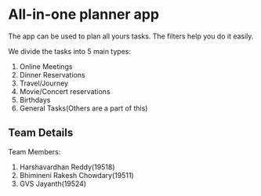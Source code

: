 # All-in-one planner app

The app can be used to plan all yours tasks. The filters help you do it easily.

We divide the tasks into 5 main types:
1) Online Meetings
2) Dinner Reservations
3) Travel/Journey
4) Movie/Concert reservations
5) Birthdays
6) General Tasks(Others are a part of this)

## Team Details

Team Members:
1) Harshavardhan Reddy(19518)
2) Bhimineni Rakesh Chowdary(19511)
3) GVS Jayanth(19524)
